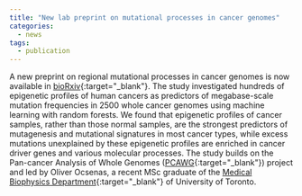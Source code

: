 ```yaml
---
title: "New lab preprint on mutational processes in cancer genomes"
categories:
  - news
tags:
  - publication
---
```


A new preprint on regional mutational processes in cancer genomes is now available in [bioRxiv][preprint]{:target="_blank"}. The study investigated hundreds of epigenetic profiles of human cancers as predictors of megabase-scale mutation frequencies in 2500 whole cancer genomes using machine learning with random forests. We found that epigenetic profiles of cancer samples, rather than those normal samples, are the strongest predictors of mutagenesis and mutational signatures in most cancer types, while excess mutations unexplained by these epigenetic profiles are enriched in cancer driver genes and various molecular processes. The study builds on the Pan-cancer Analysis of Whole Genomes ([PCAWG][PCAWG]{:target="_blank"}) project and led by Oliver Ocsenas, a recent MSc graduate of the [Medical Biophysics Department][MBP]{:target="_blank"} of University of Toronto. 

[preprint]: https://www.biorxiv.org/content/10.1101/2021.05.14.444202v1
[PCAWG]: https://nature.com/articles/s41586-020-1969-6
[MBP]: https://medbio.utoronto.ca/medical-biophysics